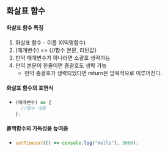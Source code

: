 ## 화살표 함수

#### 화살표 함수 특징

1. 화살표 함수 - 이름 X(익명함수)
2. (매개변수) => {//함수 본문, 리턴값}
3. 만약 매개변수가 하나라면 소괄호 생략가능
4. 만약 본문이 한줄이면 중괄호도 생략 가능
   - 만약 중괄호가 생략되었다면 return은 암묵적으로 이루어진다.

#### 화살표 함수의 표현식

- ```javascript
  (매개변수) => {
    //함수 내용
  };
  ```

#### 쿌백함수의 가독성을 높여줌

- ```javascript
  setTimeout(() => console.log("Hello"), 3000);
  ```
